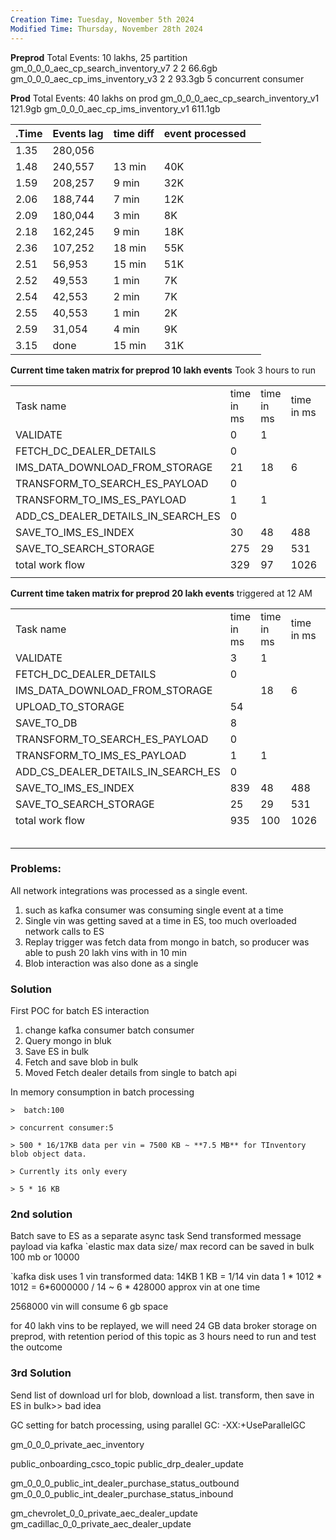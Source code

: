 ```yaml
---
Creation Time: Tuesday, November 5th 2024
Modified Time: Thursday, November 28th 2024
---
```

**Preprod**
Total Events: 10 lakhs, 
25 partition
gm_0_0_0_aec_cp_search_inventory_v7 2 2 66.6gb
gm_0_0_0_aec_cp_ims_inventory_v3 2 2 93.3gb
5 concurrent consumer

**Prod**
Total Events: 40 lakhs on prod 
gm_0_0_0_aec_cp_search_inventory_v1  121.9gb
gm_0_0_0_aec_cp_ims_inventory_v1 611.1gb

| .Time | Events lag | time diff | event processed |     |
| ----- | ---------- | --------- | --------------- | --- |
| 1.35  | 280,056    |           |                 |     |
| 1.48  | 240,557    | 13 min    | 40K             |     |
| 1.59  | 208,257    | 9 min     | 32K             |     |
| 2.06  | 188,744    | 7 min     | 12K             |     |
| 2.09  | 180,044    | 3 min     | 8K              |     |
| 2.18  | 162,245    | 9 min     | 18K             |     |
| 2.36  | 107,252    | 18 min    | 55K             |     |
| 2.51  | 56,953     | 15 min    | 51K             |     |
| 2.52  | 49,553     | 1 min     | 7K              |     |
| 2.54  | 42,553     | 2 min     | 7K              |     |
| 2.55  | 40,553     | 1 min     | 2K              |     |
| 2.59  | 31,054     | 4 min     | 9K              |     |
| 3.15  | done       | 15 min    | 31K             |     |

**Current time taken matrix for preprod 10 lakh events**
Took 3 hours to run

|                                    |            |            |            |            |            |            |            |
| ---------------------------------- | ---------- | ---------- | ---------- | ---------- | ---------- | ---------- | ---------- |
| Task name                          | time in ms | time in ms | time in ms | time in ms | time in ms | time in ms | time in ms |
| VALIDATE                           | 0          | 1          |            | 1          |            |            |            |
| FETCH_DC_DEALER_DETAILS            | 0          |            |            |            |            |            |            |
| IMS_DATA_DOWNLOAD_FROM_STORAGE     | 21         | 18         | 6          | 27         |            |            |            |
| TRANSFORM_TO_SEARCH_ES_PAYLOAD     | 0          |            |            |            |            |            |            |
| TRANSFORM_TO_IMS_ES_PAYLOAD        | 1          | 1          |            |            |            |            |            |
| ADD_CS_DEALER_DETAILS_IN_SEARCH_ES | 0          |            |            |            |            |            |            |
| SAVE_TO_IMS_ES_INDEX               | 30         | 48         | 488        | 462        |            |            |            |
| SAVE_TO_SEARCH_STORAGE             | 275        | 29         | 531        | 24         |            |            |            |
| total work flow                    | 329        | 97         | 1026       | 516        | 52         | 36         | 71         |
|                                    |            |            |            |            |            |            |            |

**Current time taken matrix for preprod 20 lakh events**
triggered at 12 AM

|                                    |            |            |            |            |            |     |     |
| ---------------------------------- | ---------- | ---------- | ---------- | ---------- | ---------- | --- | --- |
| Task name                          | time in ms | time in ms | time in ms | time in ms | time in ms |     |     |
| VALIDATE                           | 3          | 1          |            | 1          |            |     |     |
| FETCH_DC_DEALER_DETAILS            | 0          |            |            | 0          |            |     |     |
| IMS_DATA_DOWNLOAD_FROM_STORAGE     |            | 18         | 6          | 18         |            |     |     |
| UPLOAD_TO_STORAGE                  | 54         |            |            |            | 39         | 16  | 45  |
| SAVE_TO_DB                         | 8          |            |            |            | 9          | 9   |     |
| TRANSFORM_TO_SEARCH_ES_PAYLOAD     | 0          |            |            | 0          |            |     |     |
| TRANSFORM_TO_IMS_ES_PAYLOAD        | 1          | 1          |            | 1          | 1          |     |     |
| ADD_CS_DEALER_DETAILS_IN_SEARCH_ES | 0          |            |            | 0          | 1          |     |     |
| SAVE_TO_IMS_ES_INDEX               | 839        | 48         | 488        | 54         | 18         | 28  | 487 |
| SAVE_TO_SEARCH_STORAGE             | 25         | 29         | 531        | 27         | 17         | 22  | 350 |
| total work flow                    | 935        | 100        | 1026       | 102        | 89         | 93  | 942 |
|                                    |            |            |            |            |            |     |     |
|                                    |            |            |            |            |            |     |     |
|                                    |            |            |            |            |            |     |     |
|                                    |            |            |            |            |            |     |     |
|                                    |            |            |            |            |            |     |     |

### Problems:
All network integrations was processed as a single event. 
1. such as kafka consumer was consuming single event at a time
2. Single vin was getting saved at a time in  ES, too much overloaded network calls to ES
3. Replay trigger was fetch data from mongo in  batch, so producer was able to push 20 lakh vins with in 10 min
4. Blob interaction was also done as a single


### Solution
First POC for batch ES interaction
1. change kafka consumer batch consumer
2. Query mongo in bluk
3. Save ES in bulk
4. Fetch and save blob in bulk
5. Moved Fetch dealer details from single to batch api 


In memory consumption in batch processing
```
>  batch:100

> concurrent consumer:5

> 500 * 16/17KB data per vin = 7500 KB ~ **7.5 MB** for TInventory blob object data.

> Currently its only every

> 5 * 16 KB
```


### 2nd solution 
Batch save to ES as a separate async task
Send transformed message payload via kafka
`elastic max data size/ max record can be saved in bulk
	100 mb or 10000
	
`kafka disk uses
1 vin transformed data: 14KB
1 KB = 1/14 vin data
1 * 1012 * 1012 = 6*6000000 / 14 ~ 6 * 428000 approx vin at one time

2568000 vin will consume 6 gb space

for 40 lakh vins to be replayed, we will need 24 GB data broker storage on preprod, with retention period of this topic as 3 hours
need to run and test the outcome


### 3rd Solution
Send list of download url for blob, download a list. transform, then save in ES in bulk>> bad idea

GC setting for batch processing, using parallel GC: -XX:+UseParallelGC


gm_0_0_0_private_aec_inventory

public_onboarding_csco_topic
public_drp_dealer_update

gm_0_0_0_public_int_dealer_purchase_status_outbound
gm_0_0_0_public_int_dealer_purchase_status_inbound


gm_chevrolet_0_0_private_aec_dealer_update
gm_cadillac_0_0_private_aec_dealer_update
